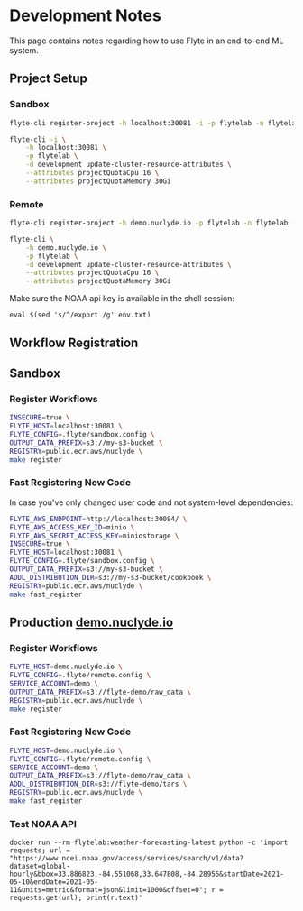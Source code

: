 # Development Notes

This page contains notes regarding how to use Flyte in an end-to-end ML
system.

## Project Setup

### Sandbox

```bash
flyte-cli register-project -h localhost:30081 -i -p flytelab -n flytelab -d 'ML projects using Flyte'
```

```bash
flyte-cli -i \
    -h localhost:30081 \
    -p flytelab \
    -d development update-cluster-resource-attributes \
    --attributes projectQuotaCpu 16 \
    --attributes projectQuotaMemory 30Gi
```

### Remote

```bash
flyte-cli register-project -h demo.nuclyde.io -p flytelab -n flytelab -d 'ML projects using Flyte'
```

```bash
flyte-cli \
    -h demo.nuclyde.io \
    -p flytelab \
    -d development update-cluster-resource-attributes \
    --attributes projectQuotaCpu 16 \
    --attributes projectQuotaMemory 30Gi
```


Make sure the NOAA api key is available in the shell session:
```
eval $(sed 's/^/export /g' env.txt)
```

## Workflow Registration

## Sandbox

### Register Workflows

```bash
INSECURE=true \
FLYTE_HOST=localhost:30081 \
FLYTE_CONFIG=.flyte/sandbox.config \
OUTPUT_DATA_PREFIX=s3://my-s3-bucket \
REGISTRY=public.ecr.aws/nuclyde \
make register
```

### Fast Registering New Code

In case you've only changed user code and not system-level dependencies:

```bash
FLYTE_AWS_ENDPOINT=http://localhost:30084/ \
FLYTE_AWS_ACCESS_KEY_ID=minio \
FLYTE_AWS_SECRET_ACCESS_KEY=miniostorage \
INSECURE=true \
FLYTE_HOST=localhost:30081 \
FLYTE_CONFIG=.flyte/sandbox.config \
OUTPUT_DATA_PREFIX=s3://my-s3-bucket \
ADDL_DISTRIBUTION_DIR=s3://my-s3-bucket/cookbook \
REGISTRY=public.ecr.aws/nuclyde \
make fast_register
```

## Production [demo.nuclyde.io](https://demo.nuclyde.io/console)

### Register Workflows

```bash
FLYTE_HOST=demo.nuclyde.io \
FLYTE_CONFIG=.flyte/remote.config \
SERVICE_ACCOUNT=demo \
OUTPUT_DATA_PREFIX=s3://flyte-demo/raw_data \
REGISTRY=public.ecr.aws/nuclyde \
make register
```

### Fast Registering New Code

```bash
FLYTE_HOST=demo.nuclyde.io \
FLYTE_CONFIG=.flyte/remote.config \
SERVICE_ACCOUNT=demo \
OUTPUT_DATA_PREFIX=s3://flyte-demo/raw_data \
ADDL_DISTRIBUTION_DIR=s3://flyte-demo/tars \
REGISTRY=public.ecr.aws/nuclyde \
make fast_register
```


### Test NOAA API

```
docker run --rm flytelab:weather-forecasting-latest python -c 'import requests; url = "https://www.ncei.noaa.gov/access/services/search/v1/data?dataset=global-hourly&bbox=33.886823,-84.551068,33.647808,-84.28956&startDate=2021-05-10&endDate=2021-05-11&units=metric&format=json&limit=1000&offset=0"; r = requests.get(url); print(r.text)'
```

